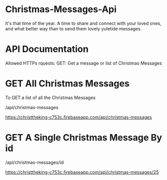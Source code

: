 # Christmas-Messages-Api
It's that time of the year. A time to share and connect with your loved ones, and what better way than to send them lovely yuletide messages.

# API Documentation

Allowed HTTPs rquests:
GET: Get a message or list of Christmas Messages

# GET All Christmas Messages
To GET a list of all the Christmas Messages

/api/christmas-messages

https://christtheking-c753c.firebaseapp.com/api/christmas-messages

# GET A Single Christmas Message By id

/api/christmas-messages/id

https://christtheking-c753c.firebaseapp.com/api/christmas-messages/25
